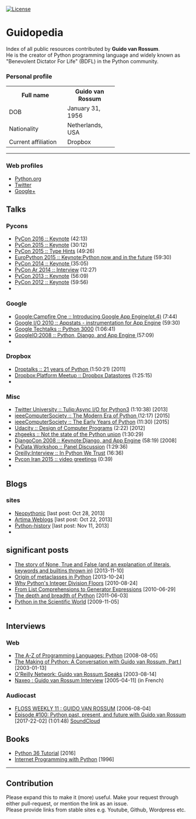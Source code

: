 [![License](https://img.shields.io/badge/license-MIT-blue.svg)](http://kmonsoor.mit-license.org/)

# Guidopedia
Index of all public resources contributed by **Guido van Rossum**.  
He is the creator of Python programming language and widely known as "Benevolent Dictator For Life" (BDFL) in the Python community.

### Personal profile

<table>
<colgroup>
<col style="width: 160px">
<col style="width: 138px">
</colgroup>
  <tr>
    <th>Full name</th>
    <th>Guido van Rossum</th>
  </tr>
  <tr>
    <td>DOB</td>
    <td>January 31, 1956</td>
  </tr>
  <tr>
    <td>Nationality</td>
    <td>Netherlands, USA</td>
  </tr>
  <tr>
    <td>Current affiliation</td>
    <td>Dropbox</td>
  </tr>
</table>

-------------------------------------------------------------------------------

### Web profiles

* [Python.org](https://www.python.org/~guido/)
* [Twitter](https://twitter.com/gvanrossum)
* [Google+](https://plus.google.com/115212051037621986145)


## Talks

### Pycons
 * [PyCon 2016 :: Keynote](https://www.youtube.com/watch?v=YgtL4S7Hrwo) (42:13)
 * [PyCon 2015 :: Keynote](https://www.youtube.com/watch?v=G-uKNd5TSBw) (30:12)
 * [PyCon 2015 :: Type Hints](https://www.youtube.com/watch?v=2wDvzy6Hgxg) (49:26)
 * [EuroPython 2015 :: Keynote:Python now and in the future](https://www.youtube.com/watch?v=bp3mCgrdMxU) (59:30)
 * [PyCon 2014 :: Keynote ](https://www.youtube.com/watch?v=0Ef9GudbxXY) (35:05)
 * [PyCon Ar 2014 :: Interview](https://www.youtube.com/watch?v=VhCsOwzRgyc) (12:27)
 * [PyCon 2013 :: Keynote](https://www.youtube.com/watch?v=sOQLVm0-8Yg) (56:09)
 * [PyCon 2012 :: Keynote](https://www.youtube.com/watch?v=EBRMq2Ioxsc) (59:56)
 * 
 
### Google
 * [Google:Campfire One :: Introducing Google App Engine(pt.4)](https://www.youtube.com/watch?v=oTFL7FPLnXY) (7:44)
 * [Google I/O 2010 :: Appstats - instrumentation for App Engine](https://www.youtube.com/watch?v=bvp7CuBWVgA) (59:30)
 * [Google Techtalks :: Python 3000](https://www.youtube.com/watch?v=s-fKcZ5pKLE) (1:06:41)
 * [GoogleIO:2008 :: Python, Django, and App Engine ](https://www.youtube.com/watch?v=v1gTI4BOPUw) (57:09)
 * 

### Dropbox
 * [Droptalks :: 21 years of Python ](https://www.youtube.com/watch?v=ugqu10JV7dk) (1:50:21) [2011]
 * [Dropbox:Platform Meetup :: Dropbox Datastores](https://www.youtube.com/watch?v=QxJ-SrZQ2_k) (1:25:15)
 * 
 
### Misc
 * [Twitter University :: Tulip:Async I/O for Python3](https://www.youtube.com/watch?v=1coLC-MUCJc) (1:10:38) [2013]
 * [ieeeComputerSociety :: The Modern Era of Python ](https://www.youtube.com/watch?v=rTTFh7HOlC0) (12:17)  [2015]
 * [ieeeComputerSociety :: The Early Years of Python](https://www.youtube.com/watch?v=xLVxoz-mQFs) (11:30)  [2015]
 * [Udacity :: Design of Computer Programs](https://www.youtube.com/watch?v=bDo18m-uOi8) (2:22) [2012]
 * [zhgeeks :: Not the state of the Python union](https://www.youtube.com/watch?v=MLXNpwL7PIg) (1:30:29)
 * [DjangoCon 2008 :: Keynote:Django, and App Engine](https://www.youtube.com/watch?v=CmyFcChTc4M) (58:19)  [2008]
 * [PyData Workshop :: Panel Discussion](https://www.youtube.com/watch?v=qDZZhhAKJXc) (1:29:36)
 * [Oreilly:Interview :: In Python We Trust](https://www.youtube.com/watch?v=mWB3oh1GPdo) (16:36)
 * [Pycon Iran 2015 :: video greetings](https://www.youtube.com/watch?v=GudJlbK4TY8) (0:39)
 * 


## Blogs

### sites
 *  [Neopythonic](http://neopythonic.blogspot.com/)   [last post: Oct 28, 2013]
 *  [Artima Weblogs](http://www.artima.com/weblogs/index.jsp?blogger=guido)  [last post: Oct 22, 2013]
 *  [Python-history](http://python-history.blogspot.com/) [last post: Nov 11, 2013]
 *  
 
## significant posts
 * [The story of None, True and False (and an explanation of literals, keywords and builtins thrown in)](http://python-history.blogspot.com/2013/11/story-of-none-true-false.html) [2013-11-10]
 * [Origin of metaclasses in Python](http://python-history.blogspot.com/2013/10/origin-of-metaclasses-in-python.html) [2013-10-24]
 * [Why Python's Integer Division Floors](http://python-history.blogspot.com/2010/08/why-pythons-integer-division-floors.html) [2010-08-24]
 * [From List Comprehensions to Generator Expressions](http://python-history.blogspot.com/2010/06/from-list-comprehensions-to-generator.html) [2010-06-29]
 * [The depth and breadth of Python](http://neopythonic.blogspot.com/2011/06/depth-and-breadth-of-python.html) [2011-06-03]
 * [Python in the Scientific World](http://neopythonic.blogspot.com/2009/11/python-in-scientific-world.html) [2009-11-05]
 * 
 

## Interviews

### Web
* [The A-Z of Programming Languages: Python](http://www.computerworld.com.au/article/255835/a-z_programming_languages_python/) [2008-08-05]
* [The Making of Python: A Conversation with Guido van Rossum, Part I](http://www.artima.com/intv/python.html) [2003-01-13]
* [O'Reilly Network: Guido van Rossum Speaks](http://www.onlamp.com/pub/a/python/2003/08/14/gvr_interview.html) [2003-08-14]
* [Naxeo : Guido van Rossum Interview](http://www.nuxeo.com/blog/guido-van-rossum/) [2005-04-11] (in French)

### Audiocast

* [FLOSS WEEKLY 11 : GUIDO VAN ROSSUM](https://www.twit.tv/shows/floss-weekly/episodes/11) [2006-08-04]
* [Episode #100: Python past, present, and future with Guido van Rossum](https://talkpython.fm/episodes/show/100/python-past-present-and-future-with-guido-van-rossum) [2017-22-02] (1:01:48)  [SoundCloud](https://soundcloud.com/talkpython/100-python-past-present-and-future-with-guido-van-rossum)


## Books
 * [Python 36 Tutorial](https://books.google.com/books?id=TcAFMQAACAAJ) [2016]
 * [Internet Programming with Python](https://books.google.com/books?id=WaYkkgEACAAJ) [1996]


-------------------------------------------------------------------

## Contribution

Please expand this to make it (more) useful. Make your request through either pull-request, or mention the link as an issue.  
Please provide links from stable sites e.g. Youtube, Github, Wordpress etc.
